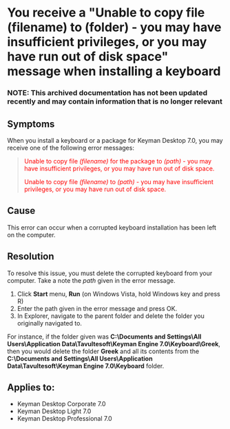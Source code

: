 # You receive a "Unable to copy file (filename) to (folder) - you may have insufficient privileges, or you may have run out of disk space" message when installing a keyboard

### **NOTE**: This archived documentation has not been updated recently and may contain information that is no longer relevant


<h2>Symptoms</h2>

<p>When you install a keyboard or a package for Keyman Desktop 7.0, you may receive one of the following error messages:</p>

<blockquote>

<p style='color:red'>Unable to copy file <i>(filename)</i> for the package to <i>(path)</i> - you may have insufficient privileges, or you may have run out of disk space.</p>

<p style='color:red'>Unable to copy file <i>(filename)</i> to <i>(path)</i> - you may have insufficient privileges, or you may have run out of disk space.</p>

</blockquote>

<h2>Cause</h2>

<p>This error can occur when a corrupted keyboard installation has been left on the computer.</p>

<h2>Resolution</h2>

<p>To resolve this issue, you must delete the corrupted keyboard from your computer.  Take a note the <i>path</i> given in the error message.</p>

<ol>
<li>Click <b>Start</b> menu, <b>Run</b> (on Windows Vista, hold Windows key and press R)</li>
<li>Enter the path given in the error message and press OK.</li>
<li>In Explorer, navigate to the parent folder and delete the folder you originally navigated to.</li>
</ol>

<p>For instance, if the folder given was <b>C:\Documents and Settings\All Users\Application Data\Tavultesoft\Keyman Engine 7.0\Keyboard\Greek</b>, then you would delete the folder <b>Greek</b> and all its contents from the <b>C:\Documents and Settings\All Users\Application Data\Tavultesoft\Keyman Engine 7.0\Keyboard</b> folder.</p>


## Applies to:
 * Keyman Desktop Corporate 7.0
 * Keyman Desktop Light 7.0
 * Keyman Desktop Professional 7.0
